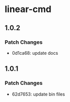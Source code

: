 # linear-cmd

## 1.0.2

### Patch Changes

- 0d1ca68: update docs

## 1.0.1

### Patch Changes

- 62d7653: update bin files
